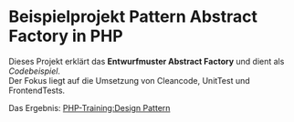 # Beispielprojekt Pattern Abstract Factory in PHP
Dieses Projekt erklärt das **Entwurfmuster Abstract Factory** und dient als *Codebeispiel*.  
Der Fokus liegt auf die Umsetzung von Cleancode, UnitTest und FrontendTests.   

Das Ergebnis: <a href="https://it-r22.de/" target="_blank">PHP-Training:Design Pattern</a>

